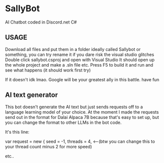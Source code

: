 # SallyBot
AI Chatbot coded in Discord.net C#

## USAGE

Download all files and put them in a folder ideally called Sallybot or something, you can try rename it if you dare risk the visual studio glitches
Double click sallybot.csproj and open with Visual Studio
It should open up the whole project and make a .sln file etc.
Press F5 to build it and run and see what happens (it should work first try)

If it doesn't idk lmao. Google will be your greatest ally in this battle. have fun


## AI text generator

This bot doesn't generate the AI text but just sends requests off to a language learning model of your choice. At the moment I made the requests send out in the format for Dalai Alpaca 7B because that's easy to set up, but you can change the format to other LLMs in the bot code.

It's this line:

var request = new
            {
                seed = -1,
                threads = 4, <--(btw you can change this to your thread count minus 2 for more speed)
                
etc..
